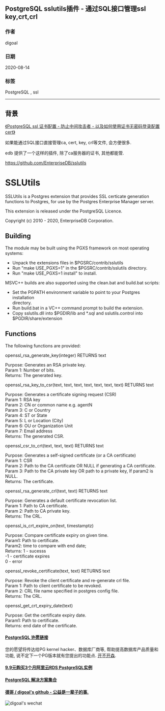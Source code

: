 ## PostgreSQL sslutils插件 - 通过SQL接口管理ssl key,crt,crl             
                
### 作者                
digoal                
                
### 日期                
2020-08-14                
                
### 标签                
PostgreSQL , ssl             
                
----                
                
## 背景               
[《PostgreSQL ssl 证书配置 - 防止中间攻击者 - 以及如何使用证书无密码登录配置cert》](../202006/20200619_01.md)      
    
如果能通过SQL接口直接管理ca, cert, key, crl等文件, 会方便很多.    
    
edb 提供了一个这样的插件, 除了ca服务器的证书, 其他都能管.     
    
https://github.com/EnterpriseDB/sslutils    
    
SSLUtils    
========    
    
SSLUtils is a Postgres extension that provides SSL certicate generation    
functions to Postgres, for use by the Postgres Enterprise Manager server.    
    
This extension is released under the PostgreSQL Licence.    
    
Copyright (c) 2010 - 2020, EnterpriseDB Corporation.    
    
Building    
--------    
    
The module may be built using the PGXS framework on most operating systems:    
    
- Unpack the extensions files in $PGSRC/contrib/sslutils    
- Run "make USE_PGXS=1" in the $PGSRC/contrib/sslutils directory.    
- Run "make USE_PGXS=1 install" to install.    
    
MSVC++ builds are also supported using the clean.bat and build.bat scripts:    
    
- Set the PGPATH environment variable to point to your Postgres installation    
  directory.    
- Run build.bat in a VC++ command prompt to build the extension.    
- Copy sslutils.dll into $PGDIR/lib and *.sql and sslutils.control into     
  $PGDIR/share/extension    
    
    
Functions    
---------    
    
The following functions are provided:    
    
openssl_rsa_generate_key(integer) RETURNS text    
    
Purpose: Generates an RSA private key.    
Param 1: Number of bits.    
Returns: The generated key.    
    
openssl_rsa_key_to_csr(text, text, text, text, text, text, text) RETURNS text    
    
Purpose: Generates a certificate signing request (CSR)    
Param 1: RSA key    
Param 2: CN or common name e.g. agentN    
Param 3: C or Country    
Param 4: ST or State    
Param 5: L or Location (City)    
Param 6: OU or Organization Unit    
Param 7: Email address    
Returns: The generated CSR.    
    
openssl_csr_to_crt(text, text, text) RETURNS text    
    
Purpose: Generates a self-signed certificate (or a CA certificate)    
Param 1: CSR    
Param 2: Path to the CA certificate OR NULL if generating a CA certificate.    
Param 3: Path to the CA private key OR path to a private key, If param2 is NULL.    
Returns: The certificate.    
    
openssl_rsa_generate_crl(text, text) RETURNS text    
    
Purpose: Generates a default certificate revocation list.    
Param 1: Path to CA certificate.    
Param 2: Path to CA private key.    
Returns: The CRL.    
    
openssl_is_crt_expire_on(text, timestamptz)    
    
Purpose: Compare certificate expiry on given time.    
Param1:  Path to certificate.    
Param2:  time to compare with end date;    
Returns: 1 - sucesss    
         -1 - certificate expires    
         0 - error    
    
openssl_revoke_certificate(text, text) RETURNS text    
    
Purpose: Revoke the client certificate and re-generate crl file.    
Param 1: Path to client certificate to be revoked.    
Param 2: CRL file name specified in postgres config file.    
Returns: The CRL.    
    
openssl_get_crt_expiry_date(text)    
    
Purpose: Get the certificate expiry date.    
Param1:  Path to certificate.    
Returns: end date of the certificate.    
    
    
    
  
  
  
  
  
  
  
  
  
  
  
  
  
  
  
  
  
  
  
  
  
  
  
  
  
  
  
#### [PostgreSQL 许愿链接](https://github.com/digoal/blog/issues/76 "269ac3d1c492e938c0191101c7238216")
您的愿望将传达给PG kernel hacker、数据库厂商等, 帮助提高数据库产品质量和功能, 说不定下一个PG版本就有您提出的功能点. [开不开森](https://github.com/digoal/blog/issues/76 "269ac3d1c492e938c0191101c7238216").  
  
  
#### [9.9元购买3个月阿里云RDS PostgreSQL实例](https://www.aliyun.com/database/postgresqlactivity "57258f76c37864c6e6d23383d05714ea")
  
  
#### [PostgreSQL 解决方案集合](https://yq.aliyun.com/topic/118 "40cff096e9ed7122c512b35d8561d9c8")
  
  
#### [德哥 / digoal's github - 公益是一辈子的事.](https://github.com/digoal/blog/blob/master/README.md "22709685feb7cab07d30f30387f0a9ae")
  
  
![digoal's wechat](../pic/digoal_weixin.jpg "f7ad92eeba24523fd47a6e1a0e691b59")
  
